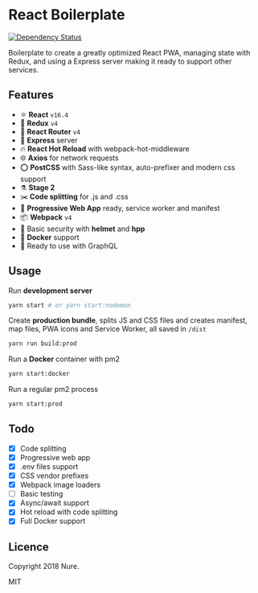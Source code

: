 # React Boilerplate

[![Dependency Status][daviddm-img]][daviddm-url]

Boilerplate to create a greatly optimized React PWA, managing state with Redux, and using a Express server making it ready to support other services.

## Features

- ⚛️ **React** `v16.4`
- 💜 **Redux** `v4`
- 🔄 **React Router** `v4`
- 💠 **Express** server
- 🔥 **React Hot Reload** with webpack-hot-middleware
- 🌐 **Axios** for network requests
- ⭕️ **PostCSS** with Sass-like syntax, auto-prefixer and modern css support
- ⚗️ **Stage 2**
- ✂️ **Code splitting** for .js and .css
- 📱 **Progressive Web App** ready, service worker and manifest
- 📦 **Webpack** `v4`
- 👮 Basic security with **helmet** and **hpp**
- 🐳 **Docker** support
- 🌸 Ready to use with GraphQL

## Usage

Run **development server**

```bash
yarn start # or yarn start:nodemon
```

Create **production bundle**, splits JS and CSS files and creates manifest, map files, PWA icons and Service Worker, all saved in `/dist`

```bash
yarn run build:prod
```

Run a **Docker** container with pm2

```bash
yarn start:docker
```

Run a regular pm2 process

```bash
yarn start:prod
```

## Todo

- [x] Code splitting
- [x] Progressive web app
- [x] .env files support
- [x] CSS vendor prefixes
- [x] Webpack image loaders
- [ ] Basic testing
- [x] Async/await support
- [x] Hot reload with code splitting
- [x] Full Docker support

## Licence

Copyright 2018 Nure.

MIT

[daviddm-img]: https://david-dm.org/nuremx/react-boilerplate.svg
[daviddm-url]: https://david-dm.org/nuremx/react-boilerplate
